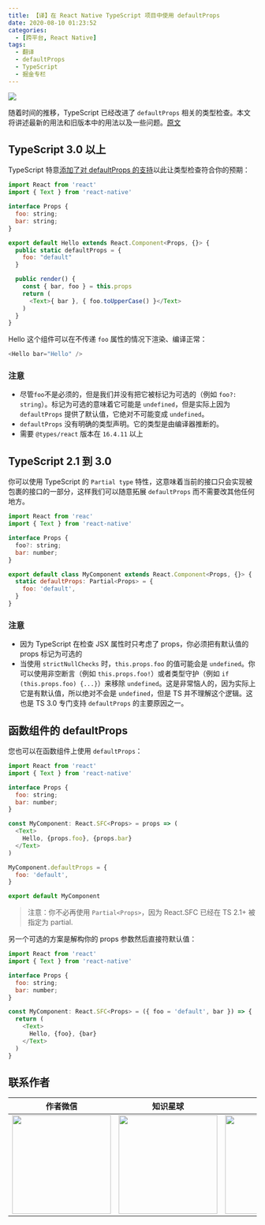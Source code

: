```yaml
---
title: 【译】在 React Native TypeScript 项目中使用 defaultProps
date: 2020-08-10 01:23:52
categories:
  - [跨平台, React Native]
tags:
  - 翻译
  - defaultProps
  - TypeScript
  - 掘金专栏
---
```


![](https://i.loli.net/2020/08/10/aK152TMsqfjJlbZ.png)

随着时间的推移，TypeScript 已经改进了 `defaultProps` 相关的类型检查。本文将讲述最新的用法和旧版本中的用法以及一些问题。[原文](http://t.cn/Ai9MK5r1)

<!--more-->

## TypeScript 3.0 以上

TypeScript 特意[添加了对 defaultProps 的支持](http://t.cn/Ai96R1vP)以此让类型检查符合你的预期：

```js
import React from 'react'
import { Text } from 'react-native'

interface Props {
  foo: string;
  bar: string;
}

export default Hello extends React.Component<Props, {}> {
  public static defaultProps = {
    foo: "default"
  }

  public render() {
    const { bar, foo } = this.props
    return (
      <Text>{ bar }, { foo.toUpperCase() }</Text>
    )
  }
}
```

Hello 这个组件可以在不传递 `foo` 属性的情况下渲染、编译正常：

```js
<Hello bar="Hello" />
```

### 注意

- 尽管`foo`不是必须的，但是我们并没有把它被标记为可选的（例如 `foo?: string`）。标记为可选的意味着它可能是 `undefined`，但是实际上因为 `defaultProps` 提供了默认值，它绝对不可能变成 `undefined`。
- `defaultProps` 没有明确的类型声明。它的类型是由编译器推断的。
- 需要 `@types/react` 版本在 `16.4.11` 以上

## TypeScript 2.1 到 3.0

你可以使用 TypeScript 的 `Partial type` 特性，这意味着当前的接口只会实现被包裹的接口的一部分，这样我们可以随意拓展 `defaultProps` 而不需要改其他任何地方。

```js
import React from 'reac'
import { Text } from 'react-native'

interface Props {
  foo?: string;
  bar: number;
}

export default class MyComponent extends React.Component<Props, {}> {
  static defaultProps: Partial<Props> = {
    foo: 'default',
  }
}
```

### 注意

- 因为 TypeScript 在检查 JSX 属性时只考虑了 props，你必须把有默认值的 props 标记为可选的
- 当使用 `strictNullChecks` 时，`this.props.foo` 的值可能会是 `undefined`。你可以使用非空断言（例如 `this.props.foo!`）或者类型守护（例如 `if (this.props.foo) {...}`）来移除 `undefined`。这是非常恼人的，因为实际上它是有默认值，所以绝对不会是 `undefined`，但是 TS 并不理解这个逻辑。这也是 TS 3.0 专门支持 `defaultProps` 的主要原因之一。

## 函数组件的 defaultProps

您也可以在函数组件上使用 `defaultProps`：

```js
import React from 'react'
import { Text } from 'react-native'

interface Props {
  foo: string;
  bar: number;
}

const MyComponent: React.SFC<Props> = props => (
  <Text>
    Hello, {props.foo}, {props.bar}
  </Text>
)

MyComponent.defaultProps = {
  foo: 'default',
}

export default MyComponent
```

> 注意：你不必再使用 `Partial<Props>`，因为 React.SFC 已经在 TS 2.1+ 被指定为 partial.

另一个可选的方案是解构你的 props 参数然后直接符默认值：

```js
import React from 'react'
import { Text } from 'react-native'

interface Props {
  foo: string;
  bar: number;
}

const MyComponent: React.SFC<Props> = ({ foo = 'default', bar }) => {
  return (
    <Text>
      Hello, {foo}, {bar}
    </Text>
  )
}
```

## 联系作者

|                           作者微信                           |                           知识星球                           |                           赞赏作者                           |
| :----------------------------------------------------------: | :----------------------------------------------------------: | :----------------------------------------------------------: |
| <img src="https://user-gold-cdn.xitu.io/2020/2/24/17074acbb24c7412?w=200&h=200&f=jpeg&s=17183" style="width:200px"/> | <img src="https://user-gold-cdn.xitu.io/2020/2/24/17074acbb26af8e1?w=200&h=200&f=png&s=39093" style="width:200px"/> | <img src="https://user-gold-cdn.xitu.io/2020/2/24/17074acbb338c643?w=698&h=700&f=png&s=315492" style="width:200px"/> |
